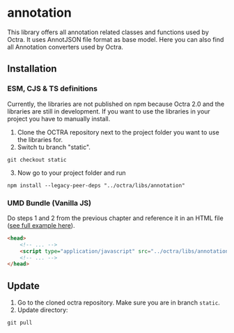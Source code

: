# annotation

This library offers all annotation related classes and functions used by Octra. It uses AnnotJSON file format as base
model. Here you can also find all Annotation converters used by Octra.

## Installation

### ESM, CJS & TS definitions

Currently, the libraries are not published on npm because Octra 2.0 and the libraries are still in development. If you
want to use the libraries in your project you have to manually install.

1. Clone the OCTRA repository next to the project folder you want to use the libraries for.
2. Switch tu branch "static".

```shell
git checkout static
```

3. Now go to your project folder and run

```shell
npm install --legacy-peer-deps "../octra/libs/annotation"
```

### UMD Bundle (Vanilla JS)

Do steps 1 and 2 from the previous chapter and reference it in an HTML
file ([see full example here](../../../apps/web-components-demo/index.html)).

````html
<head>
    <!-- ... -->
    <script type="application/javascript" src="../octra/libs/annotation/bundles/OctraAnnotation.umd.js"></script>
    <!-- ... -->
</head>
````

## Update

1. Go to the cloned octra repository. Make sure you are in branch `static`.
2. Update directory:

```shell
git pull
```
